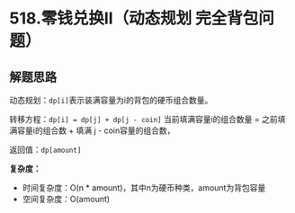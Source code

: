# 518.零钱兑换II（动态规划 完全背包问题）

## 解题思路

动态规划：`dp[i]`表示装满容量为i的背包的硬币组合数量。

转移方程：`dp[i] = dp[j] + dp[j - coin]`
当前填满容量i的组合数量 = 之前填满容量i的组合数 + 填满 j - coin容量的组合数，

返回值：`dp[amount]`

**复杂度：**

- 时间复杂度：O(n * amount)，其中n为硬币种类，amount为背包容量
- 空间复杂度：O(amount)